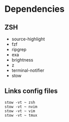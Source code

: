 # Dependencies

## ZSH

- source-highlight
- fzf
- ripgrep
- exa
- brightness
- z
- terminal-notifier
- stow

## Links config files

```
stow -vt ~ zsh
stow -vt ~ nvim
stow -vt ~ vim
stow -vt ~ tmux
```
